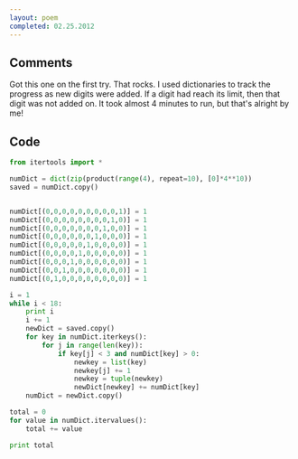 ```yaml
---
layout: poem
completed: 02.25.2012
---
```


## Comments

Got this one on the first try. That rocks. I used dictionaries to track the
progress as new digits were added. If a digit had reach its limit, then that
digit was not added on.  It took almost 4 minutes to run, but that's alright by
me!

## Code

```python
from itertools import *

numDict = dict(zip(product(range(4), repeat=10), [0]*4**10))
saved = numDict.copy()


numDict[(0,0,0,0,0,0,0,0,0,1)] = 1
numDict[(0,0,0,0,0,0,0,0,1,0)] = 1
numDict[(0,0,0,0,0,0,0,1,0,0)] = 1
numDict[(0,0,0,0,0,0,1,0,0,0)] = 1
numDict[(0,0,0,0,0,1,0,0,0,0)] = 1
numDict[(0,0,0,0,1,0,0,0,0,0)] = 1
numDict[(0,0,0,1,0,0,0,0,0,0)] = 1
numDict[(0,0,1,0,0,0,0,0,0,0)] = 1
numDict[(0,1,0,0,0,0,0,0,0,0)] = 1

i = 1
while i < 18:
	print i
	i += 1
	newDict = saved.copy()
	for key in numDict.iterkeys():
		for j in range(len(key)):
			if key[j] < 3 and numDict[key] > 0:
				newkey = list(key)
				newkey[j] += 1
				newkey = tuple(newkey)
				newDict[newkey] += numDict[key]
	numDict = newDict.copy()

total = 0
for value in numDict.itervalues():
	total += value

print total
```
